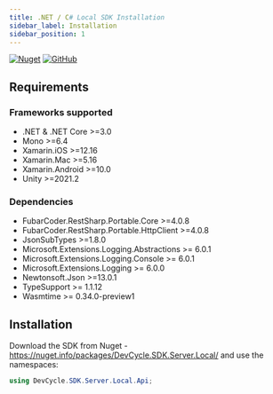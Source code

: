 ```yaml
---
title: .NET / C# Local SDK Installation
sidebar_label: Installation
sidebar_position: 1
---
```


[![Nuget](https://badgen.net/nuget/v/DevCycle.SDK.Server.Local)](https://www.nuget.org/packages/DevCycle.SDK.Server.Local/)
[![GitHub](https://img.shields.io/github/stars/devcyclehq/dotnet-server-sdk.svg?style=social&label=Star&maxAge=2592000)](https://github.com/DevCycleHQ/dotnet-server-sdk)

## Requirements

### Frameworks supported
- .NET & .NET Core >=3.0
- Mono >=6.4
- Xamarin.iOS >=12.16
- Xamarin.Mac >=5.16
- Xamarin.Android >=10.0
- Unity >=2021.2

### Dependencies
- FubarCoder.RestSharp.Portable.Core >=4.0.8
- FubarCoder.RestSharp.Portable.HttpClient >=4.0.8
- JsonSubTypes >=1.8.0
- Microsoft.Extensions.Logging.Abstractions >= 6.0.1
- Microsoft.Extensions.Logging.Console >= 6.0.1
- Microsoft.Extensions.Logging >= 6.0.0
- Newtonsoft.Json >=13.0.1
- TypeSupport >= 1.1.12
- Wasmtime >= 0.34.0-preview1


## Installation
Download the SDK from Nuget - https://nuget.info/packages/DevCycle.SDK.Server.Local/
and use the namespaces:
```csharp
using DevCycle.SDK.Server.Local.Api;
```
